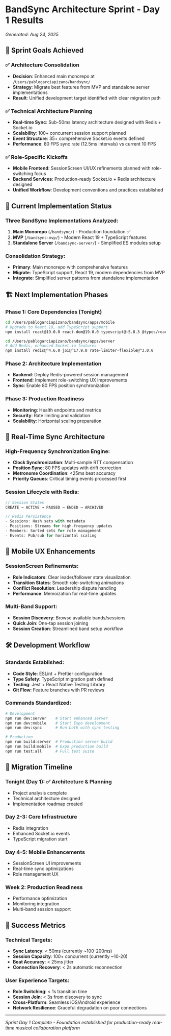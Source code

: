 # BandSync Architecture Sprint - Day 1 Results
*Generated: Aug 24, 2025*

## 🎯 Sprint Goals Achieved

### ✅ Architecture Consolidation
- **Decision**: Enhanced main monorepo at `/Users/pablogarciapizano/bandsync/`
- **Strategy**: Migrate best features from MVP and standalone server implementations
- **Result**: Unified development target identified with clear migration path

### ✅ Technical Architecture Planning  
- **Real-time Sync**: Sub-50ms latency architecture designed with Redis + Socket.io
- **Scalability**: 100+ concurrent session support planned
- **Event Structure**: 35+ comprehensive Socket.io events defined
- **Performance**: 80 FPS sync rate (12.5ms intervals) vs current 10 FPS

### ✅ Role-Specific Kickoffs
- **Mobile Frontend**: SessionScreen UI/UX refinements planned with role-switching focus
- **Backend Services**: Production-ready Socket.io + Redis architecture designed  
- **Unified Workflow**: Development conventions and practices established

## 📁 Current Implementation Status

### Three BandSync Implementations Analyzed:
1. **Main Monorepo** (`/bandsync/`) - Production foundation ✅
2. **MVP** (`/bandsync-mvp/`) - Modern React 19 + TypeScript features
3. **Standalone Server** (`/bandsync-server/`) - Simplified ES modules setup

### Consolidation Strategy:
- **Primary**: Main monorepo with comprehensive features
- **Migrate**: TypeScript support, React 19, modern dependencies from MVP
- **Integrate**: Simplified server patterns from standalone implementation

## 🏗 Next Implementation Phases

### Phase 1: Core Dependencies (Tonight)
```bash
cd /Users/pablogarciapizano/bandsync/apps/mobile
# Upgrade to React 19, add TypeScript support
npm install react@19.0.0 react-dom@19.0.0 typescript@~5.8.3 @types/react@~19.0.10

cd /Users/pablogarciapizano/bandsync/apps/server  
# Add Redis, enhanced Socket.io features
npm install redis@^4.6.0 joi@^17.9.0 rate-limiter-flexible@^3.0.0
```

### Phase 2: Architecture Implementation
- **Backend**: Deploy Redis-powered session management
- **Frontend**: Implement role-switching UX improvements
- **Sync**: Enable 80 FPS position synchronization

### Phase 3: Production Readiness
- **Monitoring**: Health endpoints and metrics
- **Security**: Rate limiting and validation
- **Scalability**: Horizontal scaling preparation

## 🎵 Real-Time Sync Architecture

### High-Frequency Synchronization Engine:
- **Clock Synchronization**: Multi-sample RTT compensation
- **Position Sync**: 80 FPS updates with drift correction
- **Metronome Coordination**: <25ms beat accuracy
- **Priority Queues**: Critical timing events processed first

### Session Lifecycle with Redis:
```javascript
// Session States
CREATE → ACTIVE → PAUSED → ENDED → ARCHIVED

// Redis Persistence
- Sessions: Hash sets with metadata
- Positions: Streams for high-frequency updates  
- Members: Sorted sets for role management
- Events: Pub/sub for horizontal scaling
```

## 📱 Mobile UX Enhancements

### SessionScreen Refinements:
- **Role Indicators**: Clear leader/follower state visualization
- **Transition States**: Smooth role-switching animations
- **Conflict Resolution**: Leadership dispute handling
- **Performance**: Memoization for real-time updates

### Multi-Band Support:
- **Session Discovery**: Browse available bands/sessions
- **Quick Join**: One-tap session joining
- **Session Creation**: Streamlined band setup workflow

## 🛠 Development Workflow

### Standards Established:
- **Code Style**: ESLint + Prettier configuration
- **Type Safety**: TypeScript migration path defined
- **Testing**: Jest + React Native Testing Library
- **Git Flow**: Feature branches with PR reviews

### Commands Standardized:
```bash
# Development
npm run dev:server    # Start enhanced server
npm run dev:mobile    # Start Expo development
npm run dev:sync      # Run both with sync testing

# Production
npm run build:server  # Production server build
npm run build:mobile  # Expo production build
npm run test:all      # Full test suite
```

## 🔄 Migration Timeline

### Tonight (Day 1): ✅ Architecture & Planning
- Project analysis complete
- Technical architecture designed
- Implementation roadmap created

### Day 2-3: Core Infrastructure
- Redis integration
- Enhanced Socket.io events
- TypeScript migration start

### Day 4-5: Mobile Enhancements  
- SessionScreen UI improvements
- Real-time sync optimizations
- Role management UX

### Week 2: Production Readiness
- Performance optimization
- Monitoring integration
- Multi-band session support

## 🎯 Success Metrics

### Technical Targets:
- **Sync Latency**: < 50ms (currently ~100-200ms)
- **Session Capacity**: 100+ concurrent (currently ~10-20)  
- **Beat Accuracy**: < 25ms jitter
- **Connection Recovery**: < 2s automatic reconnection

### User Experience Targets:
- **Role Switching**: < 1s transition time
- **Session Join**: < 3s from discovery to sync
- **Cross-Platform**: Seamless iOS/Android experience
- **Network Resilience**: Graceful degradation on poor connections

---

*Sprint Day 1 Complete - Foundation established for production-ready real-time musical collaboration platform*